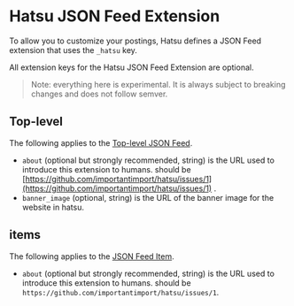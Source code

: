# Hatsu JSON Feed Extension

To allow you to customize your postings, Hatsu defines a JSON Feed extension that uses the `_hatsu` key.

All extension keys for the Hatsu JSON Feed Extension are optional.

> Note: everything here is experimental. It is always subject to breaking changes and does not follow semver.

## Top-level

The following applies to the [Top-level JSON Feed](https://www.jsonfeed.org/version/1.1/#top-level-a-name-top-level-a).

- `about` (optional but strongly recommended, string) is the URL used to introduce this extension to humans. should be [https://github.com/importantimport/hatsu/issues/1](https://github.com/importantimport/hatsu/issues/1) .
- `banner_image` (optional, string) is the URL of the banner image for the website in hatsu.

## items

The following applies to the [JSON Feed Item](https://www.jsonfeed.org/version/1.1/#items-a-name-items-a).

- `about` (optional but strongly recommended, string) is the URL used to introduce this extension to humans. should be `https://github.com/importantimport/hatsu/issues/1`.
